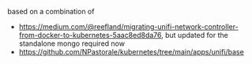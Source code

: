 based on a combination of
- https://medium.com/@reefland/migrating-unifi-network-controller-from-docker-to-kubernetes-5aac8ed8da76, but updated for the standalone mongo required now
- https://github.com/NPastorale/kubernetes/tree/main/apps/unifi/base
